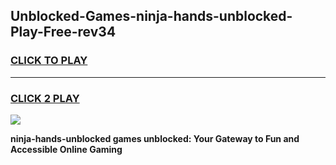 
## Unblocked-Games-ninja-hands-unblocked-Play-Free-rev34
<h3>
<a href="https://premium76.site?title=ninja-hands-unblocked&ref=23A">CLICK TO PLAY</a></h3>
<hr>

<h3>
<a href="https://premium76.site?title=ninja-hands-unblocked&ref=23A">CLICK 2 PLAY</a>
  
</h3>

<a href="https://premium76.site?title=ninja-hands-unblocked&ref=23A"><img src="https://clearcache.store/games.png"></a>


**ninja-hands-unblocked games unblocked: Your Gateway to Fun and Accessible Online Gaming**

